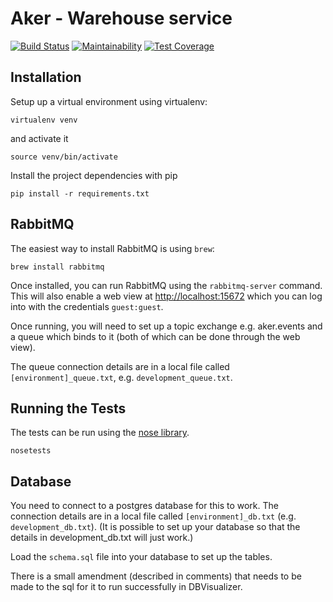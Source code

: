 Aker - Warehouse service
===
[![Build Status](https://travis-ci.org/sanger/aker-warehouse-service.svg?branch=devel)](https://travis-ci.org/sanger/aker-warehouse-service)
[![Maintainability](https://api.codeclimate.com/v1/badges/a2c4e0efc47dee2da322/maintainability)](https://codeclimate.com/github/sanger/aker-warehouse-service/maintainability)
[![Test Coverage](https://api.codeclimate.com/v1/badges/a2c4e0efc47dee2da322/test_coverage)](https://codeclimate.com/github/sanger/aker-warehouse-service/test_coverage)

Installation
---

Setup up a virtual environment using virtualenv:

`virtualenv venv`

and activate it

`source venv/bin/activate`

Install the project dependencies with pip

`pip install -r requirements.txt`


RabbitMQ
---

The easiest way to install RabbitMQ is using `brew`:

`brew install rabbitmq`

Once installed, you can run RabbitMQ using the `rabbitmq-server` command. This will also enable a web view at [http://localhost:15672](http://localhost:15672) which you can log into with the credentials `guest:guest`.

Once running, you will need to set up a topic exchange e.g. aker.events and a queue which binds to it (both of which can be done through the web view).

The queue connection details are in a local file called `[environment]_queue.txt`, e.g. `development_queue.txt`.

Running the Tests
---

The tests can be run using the [nose library](http://nose.readthedocs.io/).

`nosetests`

Database
---

You need to connect to a postgres database for this to work.
The connection details are in a local file called `[environment]_db.txt` (e.g. `development_db.txt`).
(It is possible to set up your database so that the details in development_db.txt will just work.)

Load the `schema.sql` file into your database to set up the tables.

There is a small amendment (described in comments) that needs to be made to the sql for it to run successfully in DBVisualizer.

